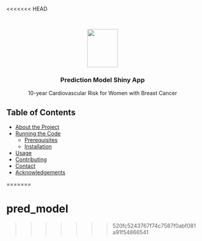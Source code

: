 <<<<<<< HEAD
<!-- PROJECT LOGO -->
<br />
<p align="center">
  <a href="https://www.github.com/latlio/mphil-thesis">
    <img src= "cambridge-logo.png" width="80" height="100">
  </a>

  <h3 align="center">Prediction Model Shiny App </h3>

  <p align="center">
    10-year Cardiovascular Risk for Women with Breast Cancer
  </p>
</p>

<!-- TABLE OF CONTENTS -->
## Table of Contents

* [About the Project](#about-the-project)
* [Running the Code](#getting-started)
  * [Prerequisites](#prerequisites)
  * [Installation](#installation)
* [Usage](#usage)
* [Contributing](#contributing)
* [Contact](#contact)
* [Acknowledgements](#acknowledgements)

=======
# pred_model
>>>>>>> 520fc5243767f74c7587f0abf081a91f54866541
